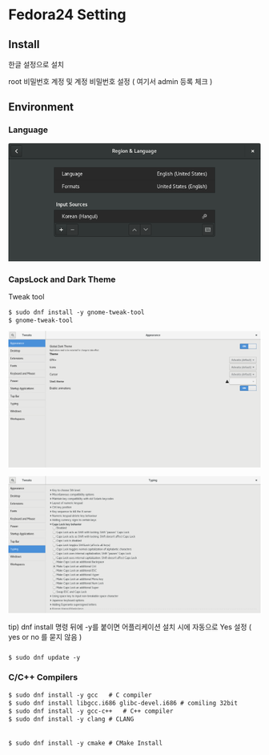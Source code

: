 

# Fedora24 Setting

## Install

한글 설정으로 설치

root 비밀번호 
계정 및 계정 비밀번호 설정 ( 여기서 admin 등록 체크 )


## Environment


### Language

![한글설정](fig/1_KoreanSetting.png)



### CapsLock and Dark Theme

Tweak tool

	$ sudo dnf install -y gnome-tweak-tool
	$ gnome-tweak-tool

![다크테마](fig/2_GrobalDarkTheme.png)

![캡스락](fig/3_CapsLockToCtrl.png)

tip) dnf install 명령 뒤에 -y를 붙이면 어플리케이션 설치 시에  자동으로 Yes 설정 ( yes or no 를 묻지 않음 )


### 

	$ sudo dnf update -y


### C/C++ Compilers

	$ sudo dnf install -y gcc	# C compiler
	$ sudo dnf install libgcc.i686 glibc-devel.i686 # comiling 32bit
	$ sudo dnf install -y gcc-c++	# C++ compiler
	$ sudo dnf install -y clang	# CLANG


	$ sudo dnf install -y cmake	# CMake Install



